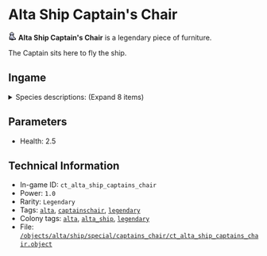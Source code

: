 # Alta Ship Captain's Chair

<img src="https://raw.githubusercontent.com/Ceterai/Enternia/main/objects/alta/ship/special/captains_chair/icon.png" alt="Alta Ship Captain's Chair icon" loading="lazy" height=16px width="auto" /> **Alta Ship Captain's Chair** is a legendary piece of furniture.

The Captain sits here to fly the ship.

## Ingame

<details><summary>Species descriptions: (Expand 8 items)</summary>

- Alta: This chair has ship navigation interface integrated. I can control the ship from here.
- Apex: Ahh... Sweet freedom. I can use the ship's navigator from this chair.
- Avian: The Captain's chair. That's me! I can use the ship's navigator from this chair.
- Floran: Best chair on ship. Floran can sit here to ussse navigator and fly ship!
- Glitch: Excited. Sitting on the Captain's chair allows me to fly this ship. Where to next?
- Human: The Captain's chair. The person sitting here decides where the ship goes!
- Hylotl: Sitting on the Captain's chair allows me to fly this ship.
- Novakid: The Captain's chair. The guy who sits here decides where the ship goes! That's me!

</details>

## Parameters

- Health: 2.5

## Technical Information

- In-game ID: `ct_alta_ship_captains_chair`
- Power: `1.0`
- Rarity: `Legendary`
- Tags: [`alta`](https://ceterai.github.io/MyEnternia/Wiki/Tags/Alta), [`captainschair`](https://ceterai.github.io/MyEnternia/Wiki/Tags/Captainschair), [`legendary`](https://ceterai.github.io/MyEnternia/Wiki/Tags/Legendary)
- Colony tags: [`alta`](https://ceterai.github.io/MyEnternia/Wiki/Tags/Alta), [`alta_ship`](https://ceterai.github.io/MyEnternia/Wiki/Tags/AltaShip), [`legendary`](https://ceterai.github.io/MyEnternia/Wiki/Tags/Legendary)
- File: [`/objects/alta/ship/special/captains_chair/ct_alta_ship_captains_chair.object`](https://github.com/Ceterai/Enternia/blob/main/objects/alta/ship/special/captains_chair/ct_alta_ship_captains_chair.object)

